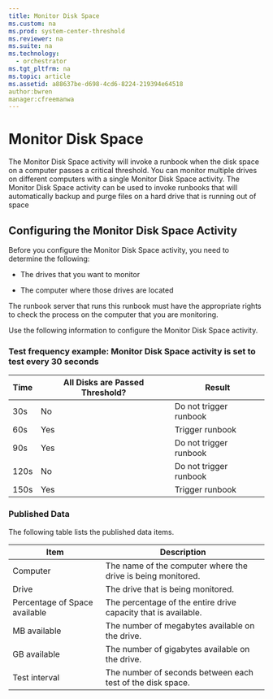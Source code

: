 ```yaml
---
title: Monitor Disk Space
ms.custom: na
ms.prod: system-center-threshold
ms.reviewer: na
ms.suite: na
ms.technology: 
  - orchestrator
ms.tgt_pltfrm: na
ms.topic: article
ms.assetid: a88637be-d698-4cd6-8224-219394e64518
author:bwren
manager:cfreemanwa
---
```

# Monitor Disk Space
The Monitor Disk Space activity will invoke a runbook when the disk space on a computer passes a critical threshold. You can monitor multiple drives on different computers with a single Monitor Disk Space activity. The Monitor Disk Space activity can be used to invoke runbooks that will automatically backup and purge files on a hard drive that is running out of space  
  
## Configuring the Monitor Disk Space Activity  
Before you configure the Monitor Disk Space activity, you need to determine the following:  
  
-   The drives that you want to monitor  
  
-   The computer where those drives are located  
  
The runbook server that runs this runbook must have the appropriate rights to check the process on the computer that you are monitoring.  
  
Use the following information to configure the Monitor Disk Space activity.  
  
### Test frequency example: Monitor Disk Space activity is set to test every 30 seconds  
  
|Time|All Disks are Passed Threshold?|Result|  
|--------|-----------------------------------|----------|  
|30s|No|Do not trigger runbook|  
|60s|Yes|Trigger runbook|  
|90s|Yes|Do not trigger runbook|  
|120s|No|Do not trigger runbook|  
|150s|Yes|Trigger runbook|  
  
### Published Data  
The following table lists the published data items.  
  
|Item|Description|  
|--------|---------------|  
|Computer|The name of the computer where the drive is being monitored.|  
|Drive|The drive that is being monitored.|  
|Percentage of Space available|The percentage of the entire drive capacity that is available.|  
|MB available|The number of megabytes available on the drive.|  
|GB available|The number of gigabytes available on the drive.|  
|Test interval|The number of seconds between each test of the disk space.|  
  
